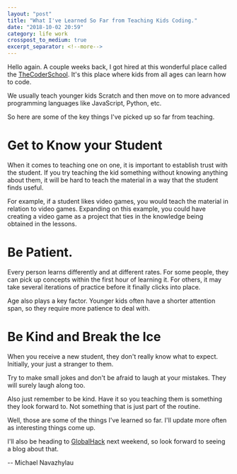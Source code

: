 ```yaml
---
layout: "post"
title: "What I've Learned So Far from Teaching Kids Coding."
date: "2018-10-02 20:59"
category: life work
crosspost_to_medium: true
excerpt_separator: <!--more-->
---
```


Hello again. A couple weeks back, I got hired at this wonderful place called the [TheCoderSchool](https://www.thecoderschool.com/). It's this place where kids from all ages can learn how to code.

We usually teach younger kids Scratch and then move on to more advanced programming languages like JavaScript, Python, etc.

So here are some of the key things I've picked up so far from teaching.

# Get to Know your Student

When it comes to teaching one on one, it is important to establish trust with the student. If you try teaching the kid something without knowing anything about them, it will be hard to teach the material in a way that the student finds useful.

For example, if a student likes video games, you would teach the material in relation to video games. Expanding on this example, you could have creating a video game as a project that ties in the knowledge being obtained in the lessons.

# Be Patient.

Every person learns differently and at different rates. For some people, they can pick up concepts within the first hour of learning it. For others, it may take several iterations of practice before it finally clicks into place.

Age also plays a key factor. Younger kids often have a shorter attention span, so they require more patience to deal with.

# Be Kind and Break the Ice

When you receive a new student, they don't really know what to expect. Initially, your just a stranger to them.

Try to make small jokes and don't be afraid to laugh at your mistakes. They will surely laugh along too.

Also just remember to be kind. Have it so you teaching them is something they look forward to. Not something that is just part of the routine.

Well, those are some of the things I've learned so far. I'll update more often as interesting things come up.

I'll also be heading to [GlobalHack](https://globalhack.org/) next weekend, so look forward to seeing a blog about that.

-- Michael Navazhylau
